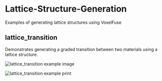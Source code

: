 # Lattice-Structure-Generation
Examples of generating lattice structures using VoxelFuse

## lattice_transition
Demonstrates generating a graded transition between two materials using a lattice structure.

![lattice_transition example image](../master/lattice_transition/lattice-transition-2.png?raw=true)

![lattice_transition example print](../master/lattice_transition/lattice-transition-2-printed.jpg?raw=true)

